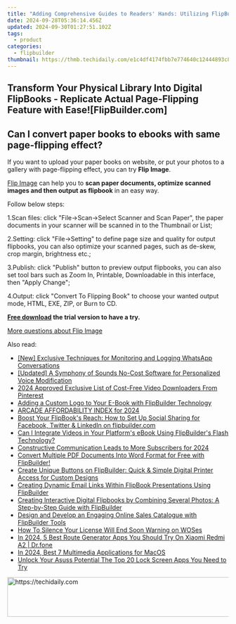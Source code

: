 ```yaml
---
title: "Adding Comprehensive Guides to Readers' Hands: Utilizing FlipBuilder for eBook Assistance Pages"
date: 2024-09-28T05:36:14.456Z
updated: 2024-09-30T01:27:51.102Z
tags:
  - product
categories:
  - flipbuilder
thumbnail: https://thmb.techidaily.com/e1c4df4174fbb7e774640c12444893c833b651d1c12bd8c02f2b01f747786c25.jpg
---
```


## Transform Your Physical Library Into Digital FlipBooks - Replicate Actual Page-Flipping Feature with Ease![FlipBuilder.com]

## Can I convert paper books to ebooks with same page-flipping effect?

If you want to upload your paper books on website, or put your photos to a gallery with page-flipping effect, you can try **Flip Image**. 

[Flip Image](https://tools.techidaily.com/flipbuilder/products/) can help you to **scan paper documents, optimize scanned images and then output as flipbook** in an easy way.

Follow below steps:

1.Scan files: click "File->Scan->Select Scanner and Scan Paper", the paper documents in your scanner will be scanned in to the Thumbnail or List;

2.Setting: click "File->Setting" to define page size and quality for output flipbooks, you can also optimize your scanned pages, such as de-skew, crop margin, brightness etc.;

3.Publish: click "Publish" button to preview output flipbooks, you can also set tool bars such as Zoom In, Printable, Downloadable in this interface, then "Apply Change";

4.Output: click "Convert To Flipping Book" to choose your wanted output mode, HTML, EXE, ZIP, or Burn to CD.

**[Free download](https://tools.techidaily.com/flipbuilder/products/) the trial version to have a try.** 

[More questions about Flip Image](https://tools.techidaily.com/flipbuilder/products/)

<ins class="adsbygoogle"
     style="display:block"
     data-ad-format="autorelaxed"
     data-ad-client="ca-pub-7571918770474297"
     data-ad-slot="1223367746"></ins>

<ins class="adsbygoogle"
     style="display:block"
     data-ad-client="ca-pub-7571918770474297"
     data-ad-slot="8358498916"
     data-ad-format="auto"
     data-full-width-responsive="true"></ins>

<span class="atpl-alsoreadstyle">Also read:</span>
<div><ul>
<li><a href="https://visual-screen-recording.techidaily.com/new-exclusive-techniques-for-monitoring-and-logging-whatsapp-conversations/"><u>[New] Exclusive Techniques for Monitoring and Logging WhatsApp Conversations</u></a></li>
<li><a href="https://extra-information.techidaily.com/updated-a-symphony-of-sounds-no-cost-software-for-personalized-voice-modification/"><u>[Updated] A Symphony of Sounds No-Cost Software for Personalized Voice Modification</u></a></li>
<li><a href="https://some-knowledge.techidaily.com/2024-approved-exclusive-list-of-cost-free-video-downloaders-from-pinterest/"><u>2024 Approved Exclusive List of Cost-Free Video Downloaders From Pinterest</u></a></li>
<li><a href="https://fox-web3.techidaily.com/adding-a-custom-logo-to-your-e-book-with-flipbuilder-technology/"><u>Adding a Custom Logo to Your E-Book with FlipBuilder Technology</u></a></li>
<li><a href="https://fox-info.techidaily.com/arcade-affordability-index-for-2024/"><u>ARCADE AFFORDABILITY INDEX for 2024</u></a></li>
<li><a href="https://fox-web3.techidaily.com/boost-your-flipbooks-reach-how-to-set-up-social-sharing-for-facebook-twitter-and-linkedin-on-flipbuildercom/"><u>Boost Your FlipBook's Reach: How to Set Up Social Sharing for Facebook, Twitter & LinkedIn on flipbuilder.com</u></a></li>
<li><a href="https://fox-web3.techidaily.com/can-i-integrate-videos-in-your-platforms-ebook-using-flipbuilders-flash-technology/"><u>Can I Integrate Videos in Your Platform's eBook Using FlipBuilder's Flash Technology?</u></a></li>
<li><a href="https://youtube-clips.techidaily.com/constructive-communication-leads-to-more-subscribers-for-2024/"><u>Constructive Communication Leads to More Subscribers for 2024</u></a></li>
<li><a href="https://fox-web3.techidaily.com/convert-multiple-pdf-documents-into-word-format-for-free-with-flipbuilder/"><u>Convert Multiple PDF Documents Into Word Format for Free with FlipBuilder!</u></a></li>
<li><a href="https://fox-web3.techidaily.com/create-unique-buttons-on-flipbuilder-quick-and-simple-digital-printer-access-for-custom-designs/"><u>Create Unique Buttons on FlipBuilder: Quick & Simple Digital Printer Access for Custom Designs</u></a></li>
<li><a href="https://fox-web3.techidaily.com/creating-dynamic-email-links-within-flipbook-presentations-using-flipbuilder/"><u>Creating Dynamic Email Links Within FlipBook Presentations Using FlipBuilder</u></a></li>
<li><a href="https://fox-web3.techidaily.com/creating-interactive-digital-flipbooks-by-combining-several-photos-a-step-by-step-guide-with-flipbuilder/"><u>Creating Interactive Digital Flipbooks by Combining Several Photos: A Step-by-Step Guide with FlipBuilder</u></a></li>
<li><a href="https://fox-web3.techidaily.com/design-and-develop-an-engaging-online-sales-catalogue-with-flipbuilder-tools/"><u>Design and Develop an Engaging Online Sales Catalogue with FlipBuilder Tools</u></a></li>
<li><a href="https://windows11.techidaily.com/how-to-silence-your-license-will-end-soon-warning-on-woses/"><u>How To Silence Your License Will End Soon Warning on WOSes</u></a></li>
<li><a href="https://change-location.techidaily.com/in-2024-5-best-route-generator-apps-you-should-try-on-xiaomi-redmi-a2-drfone-by-drfone-virtual-android/"><u>In 2024, 5 Best Route Generator Apps You Should Try On Xiaomi Redmi A2 | Dr.fone</u></a></li>
<li><a href="https://extra-hints.techidaily.com/in-2024-best-7-multimedia-applications-for-macos/"><u>In 2024, Best 7 Multimedia Applications for MacOS</u></a></li>
<li><a href="https://android-unlock.techidaily.com/unlock-your-asuss-potential-the-top-20-lock-screen-apps-you-need-to-try-by-drfone-android/"><u>Unlock Your Asuss Potential The Top 20 Lock Screen Apps You Need to Try</u></a></li>
</ul></div>

<!-- affiliate ads begin -->
<a href="https://smilemakers.pxf.io/c/5597632/2123899/26106" target="_top" id="2123899">
  <img src="//a.impactradius-go.com/display-ad/26106-2123899" border="0" alt="https://techidaily.com" width="728" height="90"/>
</a>
<img height="0" width="0" src="https://smilemakers.pxf.io/i/5597632/2123899/26106" style="position:absolute;visibility:hidden;" border="0" />
<!-- affiliate ads end -->

